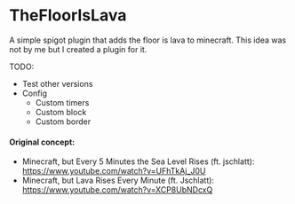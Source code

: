 # TheFloorIsLava
A simple spigot plugin that adds the floor is lava to minecraft. This idea was not by me but I created a plugin for it.

TODO:
 - Test other versions
 - Config
	- Custom timers
	- Custom block
	- Custom border


#### Original concept:
 - Minecraft, but Every 5 Minutes the Sea Level Rises (ft. jschlatt): https://www.youtube.com/watch?v=UFhTkAj_J0U
 - Minecraft, but Lava Rises Every Minute (ft. Jschlatt): https://www.youtube.com/watch?v=XCP8UbNDcxQ